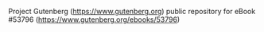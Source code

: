 Project Gutenberg (https://www.gutenberg.org) public repository for
eBook #53796 (https://www.gutenberg.org/ebooks/53796)
